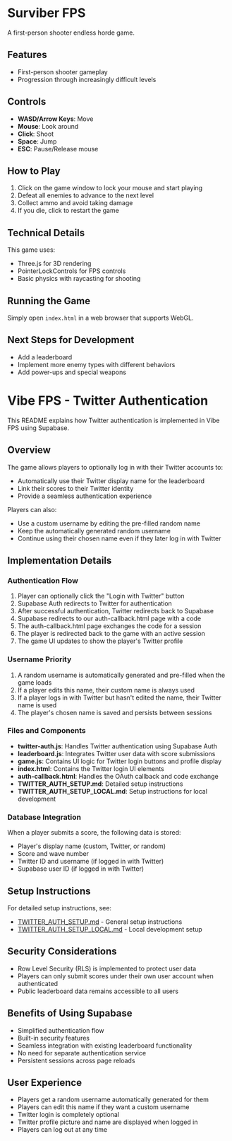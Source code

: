 # Surviber FPS

A first-person shooter endless horde game.

## Features

- First-person shooter gameplay
- Progression through increasingly difficult levels

## Controls

- **WASD/Arrow Keys**: Move
- **Mouse**: Look around
- **Click**: Shoot
- **Space**: Jump
- **ESC**: Pause/Release mouse

## How to Play

1. Click on the game window to lock your mouse and start playing
2. Defeat all enemies to advance to the next level
3. Collect ammo and avoid taking damage
4. If you die, click to restart the game

## Technical Details

This game uses:
- Three.js for 3D rendering
- PointerLockControls for FPS controls
- Basic physics with raycasting for shooting

## Running the Game

Simply open `index.html` in a web browser that supports WebGL.

## Next Steps for Development

- Add a leaderboard 
- Implement more enemy types with different behaviors
- Add power-ups and special weapons

# Vibe FPS - Twitter Authentication

This README explains how Twitter authentication is implemented in Vibe FPS using Supabase.

## Overview

The game allows players to optionally log in with their Twitter accounts to:
- Automatically use their Twitter display name for the leaderboard
- Link their scores to their Twitter identity
- Provide a seamless authentication experience

Players can also:
- Use a custom username by editing the pre-filled random name
- Keep the automatically generated random username
- Continue using their chosen name even if they later log in with Twitter

## Implementation Details

### Authentication Flow

1. Player can optionally click the "Login with Twitter" button
2. Supabase Auth redirects to Twitter for authentication
3. After successful authentication, Twitter redirects back to Supabase
4. Supabase redirects to our auth-callback.html page with a code
5. The auth-callback.html page exchanges the code for a session
6. The player is redirected back to the game with an active session
7. The game UI updates to show the player's Twitter profile

### Username Priority

1. A random username is automatically generated and pre-filled when the game loads
2. If a player edits this name, their custom name is always used
3. If a player logs in with Twitter but hasn't edited the name, their Twitter name is used
4. The player's chosen name is saved and persists between sessions

### Files and Components

- **twitter-auth.js**: Handles Twitter authentication using Supabase Auth
- **leaderboard.js**: Integrates Twitter user data with score submissions
- **game.js**: Contains UI logic for Twitter login buttons and profile display
- **index.html**: Contains the Twitter login UI elements
- **auth-callback.html**: Handles the OAuth callback and code exchange
- **TWITTER_AUTH_SETUP.md**: Detailed setup instructions
- **TWITTER_AUTH_SETUP_LOCAL.md**: Setup instructions for local development

### Database Integration

When a player submits a score, the following data is stored:
- Player's display name (custom, Twitter, or random)
- Score and wave number
- Twitter ID and username (if logged in with Twitter)
- Supabase user ID (if logged in with Twitter)

## Setup Instructions

For detailed setup instructions, see:
- [TWITTER_AUTH_SETUP.md](TWITTER_AUTH_SETUP.md) - General setup instructions
- [TWITTER_AUTH_SETUP_LOCAL.md](TWITTER_AUTH_SETUP_LOCAL.md) - Local development setup

## Security Considerations

- Row Level Security (RLS) is implemented to protect user data
- Players can only submit scores under their own user account when authenticated
- Public leaderboard data remains accessible to all users

## Benefits of Using Supabase

- Simplified authentication flow
- Built-in security features
- Seamless integration with existing leaderboard functionality
- No need for separate authentication service
- Persistent sessions across page reloads

## User Experience

- Players get a random username automatically generated for them
- Players can edit this name if they want a custom username
- Twitter login is completely optional
- Twitter profile picture and name are displayed when logged in
- Players can log out at any time